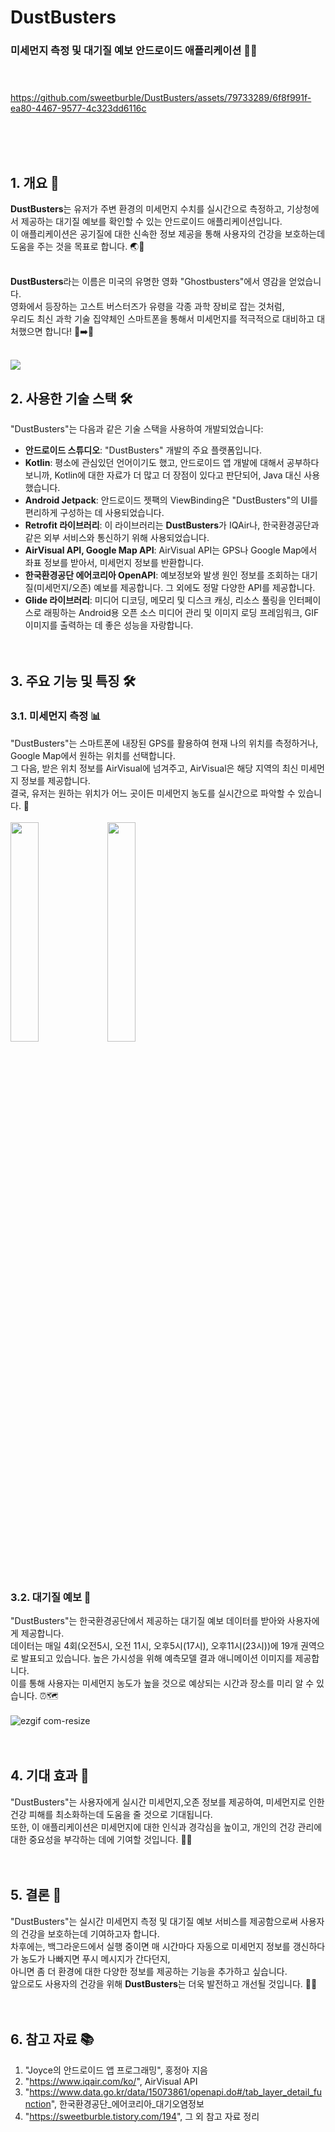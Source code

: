 # DustBusters
### 미세먼지 측정 및 대기질 예보 안드로이드 애플리케이션 📱💨 <br><br><br>

https://github.com/sweetburble/DustBusters/assets/79733289/6f8f991f-ea80-4467-9577-4c323dd6116c

<br><br><br>

## 1. 개요 📝

**DustBusters**는 유저가 주변 환경의 미세먼지 수치를 실시간으로 측정하고, 기상청에서 제공하는 대기질 예보를 확인할 수 있는 안드로이드 애플리케이션입니다.    
이 애플리케이션은 공기질에 대한 신속한 정보 제공을 통해 사용자의 건강을 보호하는데 도움을 주는 것을 목표로 합니다. 🌏🏥<br><br>

**DustBusters**라는 이름은 미국의 유명한 영화 "Ghostbusters"에서 영감을 얻었습니다.  
영화에서 등장하는 고스트 버스터즈가 유령을 각종 과학 장비로 잡는 것처럼,  
우리도 최신 과학 기술 집약체인 스마트폰을 통해서 미세먼지를 적극적으로 대비하고 대처했으면 합니다! 👻➡️💨<br><br>

<img src="https://github.com/sweetburble/DustBusters/assets/79733289/fce4ba50-e2e1-4dbb-a321-d285dc8fd5f4" />

## 2. 사용한 기술 스택 🛠️

"DustBusters"는 다음과 같은 기술 스택을 사용하여 개발되었습니다:

- **안드로이드 스튜디오**: "DustBusters" 개발의 주요 플랫폼입니다.
- **Kotlin**: 평소에 관심있던 언어이기도 했고, 안드로이드 앱 개발에 대해서 공부하다 보니까, Kotlin에 대한 자료가 더 많고 더 장점이 있다고 판단되어, Java 대신 사용했습니다.
- **Android Jetpack**: 안드로이드 젯팩의 ViewBinding은 "DustBusters"의 UI를 편리하게 구성하는 데 사용되었습니다.
- **Retrofit 라이브러리**: 이 라이브러리는 **DustBusters**가 IQAir나, 한국환경공단과 같은 외부 서비스와 통신하기 위해 사용되었습니다.
- **AirVisual API, Google Map API**: AirVisual API는 GPS나 Google Map에서 좌표 정보를 받아서, 미세먼지 정보를 반환합니다. 
- **한국환경공단 에어코리아 OpenAPI**: 예보정보와 발생 원인 정보를 조회하는 대기질(미세먼지/오존) 예보를 제공합니다. 그 외에도 정말 다양한 API를 제공합니다.
- **Glide 라이브러리**: 미디어 디코딩, 메모리 및 디스크 캐싱, 리소스 풀링을 인터페이스로 래핑하는 Android용 오픈 소스 미디어 관리 및 이미지 로딩 프레임워크, GIF 이미지를 출력하는 데 좋은 성능을 자랑합니다.<br><br><br>

## 3. 주요 기능 및 특징 🛠️

### 3.1. 미세먼지 측정 📊

"DustBusters"는 스마트폰에 내장된 GPS를 활용하여 현재 나의 위치를 측정하거나, Google Map에서 원하는 위치를 선택합니다.  
그 다음, 받은 위치 정보를 AirVisual에 넘겨주고, AirVisual은 해당 지역의 최신 미세먼지 정보를 제공합니다.  
결국, 유저는 원하는 위치가 어느 곳이든 미세먼지 농도를 실시간으로 파악할 수 있습니다. 📍<br><br>
<img src="https://github.com/sweetburble/DustBusters/assets/79733289/bccf4264-0438-491f-af29-30f11ca4539b" width="30%" height="30%"/>
<img src="https://github.com/sweetburble/DustBusters/assets/79733289/04590608-1b07-4a61-8070-902ee62ad88a" width="30%" height="30%"/><br><br><br>

### 3.2. 대기질 예보 📡

"DustBusters"는 한국환경공단에서 제공하는 대기질 예보 데이터를 받아와 사용자에게 제공합니다.  
데이터는 매일 4회(오전5시, 오전 11시, 오후5시(17시), 오후11시(23시))에 19개 권역으로 발표되고 있습니다. 높은 가시성을 위해 예측모델 결과 애니메이션 이미지를 제공합니다.  
이를 통해 사용자는 미세먼지 농도가 높을 것으로 예상되는 시간과 장소를 미리 알 수 있습니다. ⏰🗺️<br><br>
![ezgif com-resize](https://github.com/sweetburble/DustBusters/assets/79733289/1b6af488-b5f3-45a4-a7d1-221778d77fea)
<br><br><br>

## 4. 기대 효과 🚀

"DustBusters"는 사용자에게 실시간 미세먼지,오존 정보를 제공하여, 미세먼지로 인한 건강 피해를 최소화하는데 도움을 줄 것으로 기대됩니다.  
또한, 이 애플리케이션은 미세먼지에 대한 인식과 경각심을 높이고, 개인의 건강 관리에 대한 중요성을 부각하는 데에 기여할 것입니다. 🌈🌿<br><br><br>

## 5. 결론 🎯

"DustBusters"는 실시간 미세먼지 측정 및 대기질 예보 서비스를 제공함으로써 사용자의 건강을 보호하는데 기여하고자 합니다.  
차후에는, 백그라운드에서 실행 중이면 매 시간마다 자동으로 미세먼지 정보를 갱신하다가 농도가 나빠지면 푸시 메시지가 간다던지,  
아니면 좀 더 환경에 대한 다양한 정보를 제공하는 기능을 추가하고 싶습니다.  
앞으로도 사용자의 건강을 위해 **DustBusters**는 더욱 발전하고 개선될 것입니다. 💪🚀<br><br><br>

## 6. 참고 자료 📚

1. "Joyce의 안드로이드 앱 프로그래밍", 홍정아 지음  
2. "https://www.iqair.com/ko/", AirVisual API  
3. "https://www.data.go.kr/data/15073861/openapi.do#/tab_layer_detail_function", 한국환경공단_에어코리아_대기오염정보
4. "https://sweetburble.tistory.com/194", 그 외 참고 자료 정리
